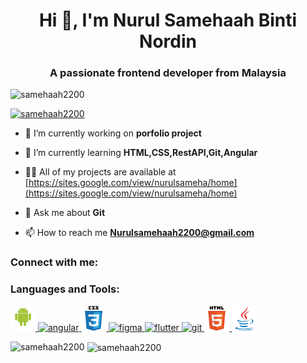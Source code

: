 <h1 align="center">Hi 👋, I'm Nurul Samehaah Binti Nordin</h1>
<h3 align="center">A passionate frontend developer from Malaysia</h3>

<p align="left"> <img src="https://komarev.com/ghpvc/?username=samehaah2200&label=Profile%20views&color=0e75b6&style=flat" alt="samehaah2200" /> </p>

<p align="left"> <a href="https://github.com/ryo-ma/github-profile-trophy"><img src="https://github-profile-trophy.vercel.app/?username=samehaah2200" alt="samehaah2200" /></a> </p>

- 🔭 I’m currently working on **porfolio project**

- 🌱 I’m currently learning **HTML,CSS,RestAPI,Git,Angular**

- 👨‍💻 All of my projects are available at [https://sites.google.com/view/nurulsameha/home](https://sites.google.com/view/nurulsameha/home)

- 💬 Ask me about **Git**

- 📫 How to reach me **Nurulsamehaah2200@gmail.com**

<h3 align="left">Connect with me:</h3>
<p align="left">
</p>

<h3 align="left">Languages and Tools:</h3>
<p align="left"> <a href="https://developer.android.com" target="_blank" rel="noreferrer"> <img src="https://raw.githubusercontent.com/devicons/devicon/master/icons/android/android-original-wordmark.svg" alt="android" width="40" height="40"/> </a> <a href="https://angular.io" target="_blank" rel="noreferrer"> <img src="https://angular.io/assets/images/logos/angular/angular.svg" alt="angular" width="40" height="40"/> </a> <a href="https://www.w3schools.com/css/" target="_blank" rel="noreferrer"> <img src="https://raw.githubusercontent.com/devicons/devicon/master/icons/css3/css3-original-wordmark.svg" alt="css3" width="40" height="40"/> </a> <a href="https://www.figma.com/" target="_blank" rel="noreferrer"> <img src="https://www.vectorlogo.zone/logos/figma/figma-icon.svg" alt="figma" width="40" height="40"/> </a> <a href="https://flutter.dev" target="_blank" rel="noreferrer"> <img src="https://www.vectorlogo.zone/logos/flutterio/flutterio-icon.svg" alt="flutter" width="40" height="40"/> </a> <a href="https://git-scm.com/" target="_blank" rel="noreferrer"> <img src="https://www.vectorlogo.zone/logos/git-scm/git-scm-icon.svg" alt="git" width="40" height="40"/> </a> <a href="https://www.w3.org/html/" target="_blank" rel="noreferrer"> <img src="https://raw.githubusercontent.com/devicons/devicon/master/icons/html5/html5-original-wordmark.svg" alt="html5" width="40" height="40"/> </a> <a href="https://www.java.com" target="_blank" rel="noreferrer"> <img src="https://raw.githubusercontent.com/devicons/devicon/master/icons/java/java-original.svg" alt="java" width="40" height="40"/> </a> </p>

<p><img align="left" src="https://github-readme-stats.vercel.app/api/top-langs?username=samehaah2200&show_icons=true&locale=en&layout=compact" alt="samehaah2200" /></p>

<p>&nbsp;<img align="center" src="https://github-readme-stats.vercel.app/api?username=samehaah2200&show_icons=true&locale=en" alt="samehaah2200" /></p>

